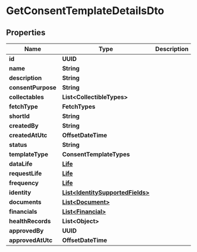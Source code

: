 

# GetConsentTemplateDetailsDto


## Properties

Name | Type | Description | Notes
------------ | ------------- | ------------- | -------------
**id** | **UUID** |  |  [optional]
**name** | **String** |  |  [optional]
**description** | **String** |  |  [optional]
**consentPurpose** | **String** |  |  [optional]
**collectables** | **List&lt;CollectibleTypes&gt;** |  |  [optional]
**fetchType** | **FetchTypes** |  |  [optional]
**shortId** | **String** |  |  [optional]
**createdBy** | **String** |  |  [optional]
**createdAtUtc** | **OffsetDateTime** |  |  [optional]
**status** | **String** |  |  [optional]
**templateType** | **ConsentTemplateTypes** |  |  [optional]
**dataLife** | [**Life**](Life.md) |  |  [optional]
**requestLife** | [**Life**](Life.md) |  |  [optional]
**frequency** | [**Life**](Life.md) |  |  [optional]
**identity** | [**List&lt;IdentitySupportedFields&gt;**](IdentitySupportedFields.md) |  |  [optional]
**documents** | [**List&lt;Document&gt;**](Document.md) |  |  [optional]
**financials** | [**List&lt;Financial&gt;**](Financial.md) |  |  [optional]
**healthRecords** | **List&lt;Object&gt;** |  |  [optional]
**approvedBy** | **UUID** |  |  [optional]
**approvedAtUtc** | **OffsetDateTime** |  |  [optional]



